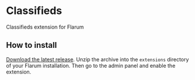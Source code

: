# Classifieds
Classifieds extension for Flarum

## How to install
[Download the latest release](https://github.com/zilladotexe/flarum-classifieds/releases/latest). Unzip the archive into the `extensions` directory of your Flarum installation. Then go to the admin panel and enable the extension.